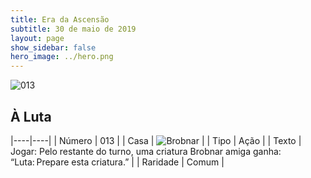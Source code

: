 ```yaml
---
title: Era da Ascensão
subtitle: 30 de maio de 2019
layout: page
show_sidebar: false
hero_image: ../hero.png
---
```


![013](https://cdn.keyforgegame.com/media/card_front/pt/435_013_F942C63X6P75_pt.png)

## À Luta

|----|----|
| Número | 013 |
| Casa | ![Brobnar](https://archonarcana.com/images/thumb/e/e0/Brobnar.png/22px-Brobnar.png "Brobnar") |
| Tipo | Ação |
| Texto | Jogar: Pelo restante do turno, uma criatura Brobnar amiga ganha: “Luta: Prepare esta criatura.” |
| Raridade | Comum |
